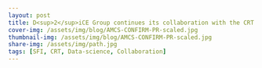 ```yaml
---
layout: post
title: D<sup>2</sup>iCE Group continues its collaboration with the CRT in Foundations of Data Science by welcoming three new researchers
cover-img: /assets/img/blog/AMCS-CONFIRM-PR-scaled.jpg
thumbnail-img: /assets/img/blog/AMCS-CONFIRM-PR-scaled.jpg
share-img: /assets/img/path.jpg
tags: [SFI, CRT, Data-science, Collaboration]
---
```

